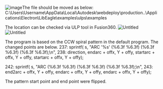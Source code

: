 ![image](https://github.com/user-attachments/assets/60e9e265-842a-4541-8605-0080245328ee)The file should be moved as below:
C:\Users\Username\AppData\Local\Autodesk\webdeploy\production\..\Applications\Electron\LibEagle\examples\ulps\examples

The location can be checked via ULP tool in Fusion360.
![Untitled](https://github.com/user-attachments/assets/fe4592ce-9ac4-42b5-8e57-5c1a4f439f4c)
![Untitled](https://github.com/user-attachments/assets/3e8fd79c-2df9-4a65-8c72-a716156bf808)

The program is based on the CCW spiral pattern in the default program. The changed points are below.
237:         sprintf( s, "ARC '%s' (%6.3f %6.3f) (%6.3f %6.3f) (%6.3f %6.3f);\n",
238:                      direction, endarc + offx, Y + offy, startarc + offx, Y + offy, startarc + offx, Y + offy);

242:        sprintf( s, "ARC (%6.3f %6.3f) (%6.3f %6.3f) (%6.3f %6.3f);\n",
243:                      end2arc + offx, Y + offy, endarc + offx, Y + offy, endarc + offx, Y + offy);

The pattern start point and end point were flipped.

